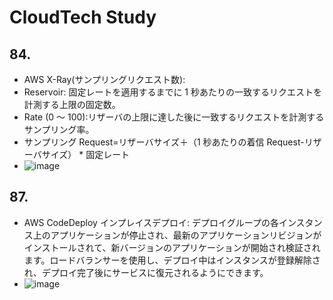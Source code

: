 # CloudTech Study

## 84.

- AWS X-Ray(サンプリングリクエスト数):
- Reservoir: 固定レートを適用するまでに 1 秒あたりの一致するリクエストを計測する上限の固定数。
- Rate (0 ～ 100):リザーバの上限に達した後に一致するリクエストを計測するサンプリング率。
- サンプリング Request=リザーバサイズ＋（1 秒あたりの着信 Request-リザーバサイズ） \* 固定レート
- ![image](https://github.com/yoshikikasama/network-and-server/assets/61643054/a5c06e59-3ea1-491d-bc20-1925f3c15c3c)

## 87.

- AWS CodeDeploy インプレイスデプロイ: デプロイグループの各インスタンス上のアプリケーションが停止され、最新のアプリケーションリビジョンがインストールされて、新バージョンのアプリケーションが開始され検証されます。ロードバランサーを使用し、デプロイ中はインスタンスが登録解除され、デプロイ完了後にサービスに復元されるようにできます。
- ![image](https://github.com/yoshikikasama/network-and-server/assets/61643054/66e818c7-86d8-4c4b-a5a9-56b3dc4282b8)
